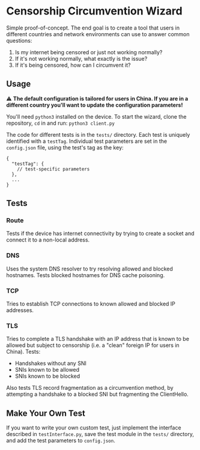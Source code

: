 # Censorship Circumvention Wizard

Simple proof-of-concept. The end goal is to create a tool that users in different countries and network environments can use to answer common questions:
1. Is my internet being censored or just not working normally?
2. If it's not working normally, what exactly is the issue?
3. If it's being censored, how can I circumvent it?

## Usage

:warning: **The default configuration is tailored for users in China. If you are in a different country you'll want to update the configuration parameters!**

You'll need `python3` installed on the device. To start the wizard, clone the repository, `cd` in and run: `python3 client.py`

The code for different tests is in the `tests/` directory. Each test is uniquely identified with a `testTag`. Individual test parameters are set in the `config.json` file, using the test's tag as the key:

```
{
  "testTag": {
    // test-specific parameters
  },
  ...
}
```

## Tests

### Route

Tests if the device has internet connectivity by trying to create a socket and connect it to a non-local address.

### DNS

Uses the system DNS resolver to try resolving allowed and blocked hostnames. Tests blocked hostnames for DNS cache poisoning.

### TCP

Tries to establish TCP connections to known allowed and blocked IP addresses.

### TLS

Tries to complete a TLS handshake with an IP address that is known to be allowed but subject to censorship (i.e. a "clean" foreign IP for users in China). Tests:
- Handshakes without any SNI
- SNIs known to be allowed
- SNIs known to be blocked

Also tests TLS record fragmentation as a circumvention method, by attempting a handshake to a blocked SNI but fragmenting the ClientHello.

## Make Your Own Test

If you want to write your own custom test, just implement the interface described in `testInterface.py`, save the test module in the `tests/` directory, and add the test parameters to `config.json`.
